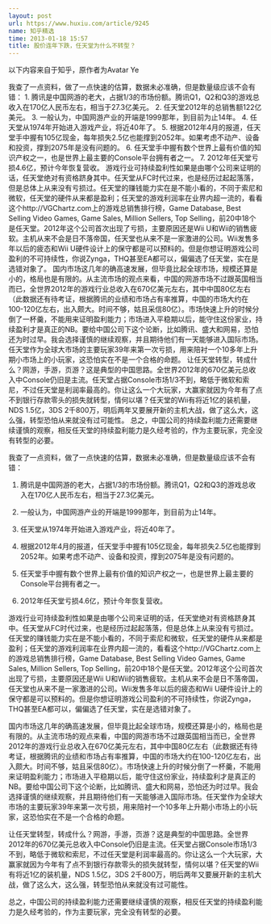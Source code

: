 ```yaml
---
layout: post
url: https://www.huxiu.com/article/9245
name: 知乎精选
time: 2013-01-18 15:57
title: 股价连年下跌，任天堂为什么不转型？
---
```

以下内容来自于知乎，原作者为Avatar Ye

我查了一点资料，做了一点快速的估算，数据未必准确，但是数量级应该不会有错： 1. 腾讯是中国网游的老大，占据1/3的市场份额。腾讯Q1，Q2和Q3的游戏总收入在170亿人民币左右，相当于27.3亿美元。 2. 任天堂2012年的总销售额122亿美元。 3. 一般认为，中国网游产业的开端是1999那年，到目前为止14年。 4. 任天堂从1974年开始进入游戏产业，将近40年了。 5. 根据2012年4月的报道，任天堂手中握有105亿现金，每年损失2.5亿也能撑到2052年。如果考虑不动产、设备和投资，撑到2075年是没有问题的。 6. 任天堂手中握有数个世界上最有价值的知识产权之一，也是世界上最主要的Console平台拥有者之一。 7. 2012年任天堂亏损4.6亿，预计今年恢复营收。 游戏行业可持续盈利性如果是由哪个公司来证明的话，任天堂绝对有资格跻身其中。任天堂从FC时代过来，也是经历过起起落落，但是总体上从来没有亏损过。任天堂的赚钱能力实在是不能小看的，不同于索尼和微软，任天堂的硬件从来都是盈利；任天堂的游戏利润率在业界内超一流的，看看这个http://VGChartz.com上的游戏总销售排行榜，Game Database, Best Selling Video Games, Game Sales, Million Sellers, Top Selling，前20中18个是任天堂。2012年这个公司首次出现了亏损，主要原因还是Wii U和Wii的销售疲软。主机从来不会是日不落帝国，任天堂也从来不是一家激进的公司。Wii发售多年以后的疲态和Wii U硬件设计上的保守都是可以预料的。但是你想证明游戏公司盈利的不可持续性，你说Zynga，THQ甚至EA都可以，偏偏选了任天堂，实在是选错对象了。 国内市场这几年的确高速发展，但毕竟比起全球市场，规模还算是小的，格局也是有限的。从主流市场的观点来看，中国的网游市场不过跟英国相当而已，全世界2012年的游戏行业总收入在670亿美元左右，其中中国80亿左右（此数据还有待考证，根据腾讯的业绩和市场占有率推算，中国的市场大约在100-120亿左右，出入颇大。时间不够，姑且采信80亿）。市场快速上升的时候分倒了一杯羹，不能用来证明盈利能力；市场进入平稳期以后，能守住这份家业，持续盈利才是真正的NB。要给中国公司下这个论断，比如腾讯、盛大和网易，恐怕还为时过早。我会选择谨慎的继续观察，并且期待他们有一天能够进入国际市场。任天堂作为全球大市场的主要玩家39年来第一次亏损，用来陪衬一个10多年上升期小市场上的小玩家，这恐怕实在不是一个合格的命题。 让任天堂转型，转成什么？网游，手游，页游？这是典型的中国思路。全世界2012年的670亿美元总收入中Console仍旧是主流。任天堂占据Console市场1/3不到，略低于微软和索尼，不过任天堂是利润率最高的。你让这么一个大玩家，大赢家就因为今年有了点不到银行存款零头的损失就转型，情何以堪？任天堂的Wii有将近1亿的装机量，NDS 1.5亿，3DS 2千800万，明后两年又要展开新的主机大战，做了这么大，这么强，转型恐怕从来就没有过可能性。 总之，中国公司的持续盈利能力还需要继续谨慎的观察，相反任天堂的持续盈利能力是久经考验的，作为主要玩家，完全没有转型的必要。

我查了一点资料，做了一点快速的估算，数据未必准确，但是数量级应该不会有错：

1. 腾讯是中国网游的老大，占据1/3的市场份额。腾讯Q1，Q2和Q3的游戏总收入在170亿人民币左右，相当于27.3亿美元。

3. 一般认为，中国网游产业的开端是1999那年，到目前为止14年。

4. 任天堂从1974年开始进入游戏产业，将近40年了。

5. 根据2012年4月的报道，任天堂手中握有105亿现金，每年损失2.5亿也能撑到2052年。如果考虑不动产、设备和投资，撑到2075年是没有问题的。

6. 任天堂手中握有数个世界上最有价值的知识产权之一，也是世界上最主要的Console平台拥有者之一。

7. 2012年任天堂亏损4.6亿，预计今年恢复营收。

游戏行业可持续盈利性如果是由哪个公司来证明的话，任天堂绝对有资格跻身其中。任天堂从FC时代过来，也是经历过起起落落，但是总体上从来没有亏损过。任天堂的赚钱能力实在是不能小看的，不同于索尼和微软，任天堂的硬件从来都是盈利；任天堂的游戏利润率在业界内超一流的，看看这个http://VGChartz.com上的游戏总销售排行榜，Game Database, Best Selling Video Games, Game Sales, Million Sellers, Top Selling，前20中18个是任天堂。2012年这个公司首次出现了亏损，主要原因还是Wii U和Wii的销售疲软。主机从来不会是日不落帝国，任天堂也从来不是一家激进的公司。Wii发售多年以后的疲态和Wii U硬件设计上的保守都是可以预料的。但是你想证明游戏公司盈利的不可持续性，你说Zynga，THQ甚至EA都可以，偏偏选了任天堂，实在是选错对象了。

国内市场这几年的确高速发展，但毕竟比起全球市场，规模还算是小的，格局也是有限的。从主流市场的观点来看，中国的网游市场不过跟英国相当而已，全世界2012年的游戏行业总收入在670亿美元左右，其中中国80亿左右（此数据还有待考证，根据腾讯的业绩和市场占有率推算，中国的市场大约在100-120亿左右，出入颇大。时间不够，姑且采信80亿）。市场快速上升的时候分倒了一杯羹，不能用来证明盈利能力；市场进入平稳期以后，能守住这份家业，持续盈利才是真正的NB。要给中国公司下这个论断，比如腾讯、盛大和网易，恐怕还为时过早。我会选择谨慎的继续观察，并且期待他们有一天能够进入国际市场。任天堂作为全球大市场的主要玩家39年来第一次亏损，用来陪衬一个10多年上升期小市场上的小玩家，这恐怕实在不是一个合格的命题。

让任天堂转型，转成什么？网游，手游，页游？这是典型的中国思路。全世界2012年的670亿美元总收入中Console仍旧是主流。任天堂占据Console市场1/3不到，略低于微软和索尼，不过任天堂是利润率最高的。你让这么一个大玩家，大赢家就因为今年有了点不到银行存款零头的损失就转型，情何以堪？任天堂的Wii有将近1亿的装机量，NDS 1.5亿，3DS 2千800万，明后两年又要展开新的主机大战，做了这么大，这么强，转型恐怕从来就没有过可能性。

总之，中国公司的持续盈利能力还需要继续谨慎的观察，相反任天堂的持续盈利能力是久经考验的，作为主要玩家，完全没有转型的必要。

